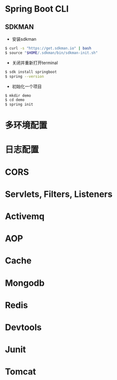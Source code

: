# Spring Boot CLI
## SDKMAN
- 安装sdkman

```bash
$ curl -s "https://get.sdkman.io" | bash
$ source "$HOME/.sdkman/bin/sdkman-init.sh"
```

- 关闭并重新打开terminal

```bash
$ sdk install springboot
$ spring --version
```

- 初始化一个项目
```bash
$ mkdir demo
$ cd demo
$ spring init
```

# 多环境配置

# 日志配置

# CORS

# Servlets, Filters, Listeners

# Activemq

# AOP

# Cache

# Mongodb

# Redis

# Devtools

# Junit

# Tomcat

# 
